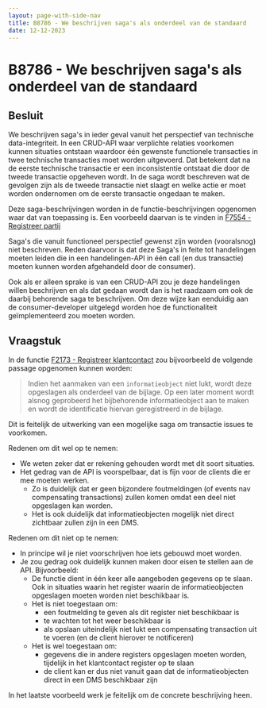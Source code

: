 ```yaml
---
layout: page-with-side-nav
title: B8786 - We beschrijven saga's als onderdeel van de standaard
date: 12-12-2023
---
```


# B8786 - We beschrijven saga's als onderdeel van de standaard

## Besluit

We beschrijven saga's in ieder geval vanuit het perspectief van technische data-integriteit. 
In een CRUD-API waar verplichte relaties voorkomen kunnen situaties ontstaan waardoor één gewenste functionele transacties in twee technische transacties moet worden uitgevoerd. 
Dat betekent dat na de eerste technische transactie er een inconsistentie ontstaat die door de tweede transactie opgeheven wordt. 
In de saga wordt beschreven wat de gevolgen zijn als de tweede transactie niet slaagt en welke actie er moet worden ondernomen om de eerste transactie ongedaan te maken.

Deze saga-beschrijvingen worden in de functie-beschrijvingen opgenomen waar dat van toepassing is. Een voorbeeld daarvan is te vinden in [F7554 - Registreer partij](./7554.md)

Saga's die vanuit functioneel perspectief gewenst zijn worden (vooralsnog) niet beschreven. 
Reden daarvoor is dat deze Saga's in feite tot handelingen moeten leiden die in een handelingen-API in één call (en dus transactie) moeten kunnen worden afgehandeld door de consumer).

Ook als er alleen sprake is van een CRUD-API zou je deze handelingen willen beschrijven en als dat gedaan wordt dan is het raadzaam om ook de daarbij behorende saga te beschrijven. 
Om deze wijze kan eenduidig aan de consumer-developer uitgelegd worden hoe de functionaliteit geïmplementeerd zou moeten worden. 


## Vraagstuk

In de functie [F2173 - Registreer klantcontact](./2173.md) zou bijvoorbeeld de volgende passage opgenomen kunnen worden:

> Indien het aanmaken van een `informatieobject` niet lukt, wordt deze opgeslagen als onderdeel van de bijlage. Op een later moment wordt alsnog geprobeerd het bijbehorende informatieobject aan te maken en wordt de identificatie hiervan geregistreerd in de bijlage.

Dit is feitelijk de uitwerking van een mogelijke saga om transactie issues te voorkomen. 

Redenen om dit wel op te nemen:
- We weten zeker dat er rekening gehouden wordt met dit soort situaties.
- Het gedrag van de API is voorspelbaar, dat is fijn voor de clients die er mee moeten werken.
  - Zo is duidelijk dat er geen bijzondere foutmeldingen (of events nav compensating transactions) zullen komen omdat een deel niet opgeslagen kan worden.
  - Het is ook duidelijk dat informatieobjecten mogelijk niet direct zichtbaar zullen zijn in een DMS.

Redenen om dit niet op te nemen:
- In principe wil je niet voorschrijven hoe iets gebouwd moet worden.
- Je zou gedrag ook duidelijk kunnen maken door eisen te stellen aan de API. Bijvoorbeeld:
  - De functie dient in één keer alle aangeboden gegevens op te slaan. Ook in situaties waarin het register waarin de informatieobjecten opgeslagen moeten worden niet beschikbaar is.
  - Het is niet toegestaan om:
    - een foutmelding te geven als dit register niet beschikbaar is 
    - te wachten tot het weer beschikbaar is
    - als opslaan uiteindelijk niet lukt een compensating transaction uit te voeren (en de client hierover te notificeren)
  - Het is wel toegestaan om:
    - gegevens die in andere registers opgeslagen moeten worden, tijdelijk in het klantcontact register op te slaan
    - de client kan er dus niet vanuit gaan dat de informatieobjecten direct in een DMS beschikbaar zijn

In het laatste voorbeeld werk je feitelijk om de concrete beschrijving heen.
